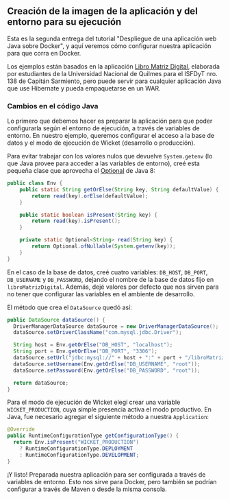 ## Creación de la imagen de la aplicación y del entorno para su ejecución

Esta es la segunda entrega del tutorial "Despliegue de una aplicación web Java sobre Docker", y aquí veremos cómo configurar nuestra aplicación para que corra en Docker.

Los ejemplos están basados en la aplicación [Libro Matriz Digital](https://github.com/groupbit/libro-matriz-digital), elaborada por estudiantes de la Universidad Nacional de Quilmes para el ISFDyT nro. 138 de Capitán Sarmiento, pero puede servir para cualquier aplicación Java que use Hibernate y pueda empaquetarse en un WAR.

### Cambios en el código Java

Lo primero que debemos hacer es preparar la aplicación para que poder configurarla según el entorno de ejecución, a través de variables de entorno. En nuestro ejemplo, queremos configurar el acceso a la base de datos y el modo de ejecución de Wicket (desarrollo o producción).

Para evitar trabajar con los valores nulos que devuelve `System.getenv` (lo que Java provee para acceder a las variables de entorno), creé esta pequeña clase que aprovecha el [Optional](https://docs.oracle.com/javase/8/docs/api/java/util/Optional.html) de Java 8:

```java
public class Env {
	public static String getOrElse(String key, String defaultValue) {
		return read(key).orElse(defaultValue);
	}

	public static boolean isPresent(String key) {
		return read(key).isPresent();
	}

	private static Optional<String> read(String key) {
		return Optional.ofNullable(System.getenv(key));
	}
}
```

En el caso de la base de datos, creé cuatro variables: `DB_HOST`, `DB_PORT`, `DB_USERNAME` y `DB_PASSWORD`, dejando el nombre de la base de datos fijo en `libroMatrizDigital`. Además, dejé valores por defecto que nos sirven para no tener que configurar las variables en el ambiente de desarrollo.

El método que crea el `DataSource` quedó así:

```java
public DataSource dataSource() {
  DriverManagerDataSource dataSource = new DriverManagerDataSource();
  dataSource.setDriverClassName("com.mysql.jdbc.Driver");

  String host = Env.getOrElse("DB_HOST", "localhost");
  String port = Env.getOrElse("DB_PORT", "3306");
  dataSource.setUrl("jdbc:mysql://" + host + ":" + port + "/libroMatrizDigital");
  dataSource.setUsername(Env.getOrElse("DB_USERNAME", "root"));
  dataSource.setPassword(Env.getOrElse("DB_PASSWORD", "root"));

  return dataSource;
}
```

Para el modo de ejecución de Wicket elegí crear una variable `WICKET_PRODUCTION`, cuya simple presencia activa el modo productivo. En Java, fue necesario agregar el siguiente método a nuestra `Application`:

```java
@Override
public RuntimeConfigurationType getConfigurationType() {
  return Env.isPresent("WICKET_PRODUCTION")
    ? RuntimeConfigurationType.DEPLOYMENT
    : RuntimeConfigurationType.DEVELOPMENT;
}
```

¡Y listo! Preparada nuestra aplicación para ser configurada a través de variables de entorno. Esto nos sirve para Docker, pero también se podrían configurar a través de Maven o desde la misma consola.
